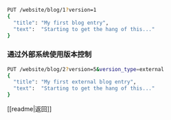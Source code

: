```bash
PUT /website/blog/1?version=1
{
  "title": "My first blog entry",
  "text":  "Starting to get the hang of this..."
}
```
### 通过外部系统使用版本控制
```bash
PUT /website/blog/2?version=5&version_type=external
{
  "title": "My first external blog entry",
  "text":  "Starting to get the hang of this..."
}
```

[[readme|返回]]